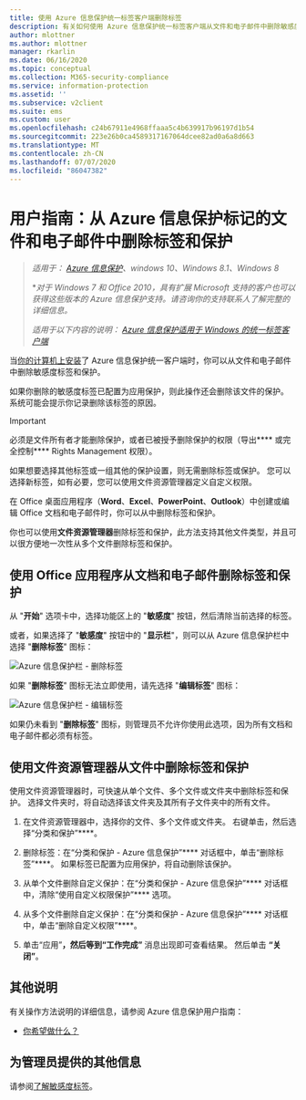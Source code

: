 ```yaml
---
title: 使用 Azure 信息保护统一标签客户端删除标签
description: 有关如何使用 Azure 信息保护统一标签客户端从文件和电子邮件中删除敏感度标签和保护的说明。
author: mlottner
ms.author: mlottner
manager: rkarlin
ms.date: 06/16/2020
ms.topic: conceptual
ms.collection: M365-security-compliance
ms.service: information-protection
ms.assetid: ''
ms.subservice: v2client
ms.suite: ems
ms.custom: user
ms.openlocfilehash: c24b67911e4968ffaaa5c4b639917b96197d1b54
ms.sourcegitcommit: 223e26b0ca4589317167064dcee82ad0a6a8d663
ms.translationtype: MT
ms.contentlocale: zh-CN
ms.lasthandoff: 07/07/2020
ms.locfileid: "86047382"
---
```

# <a name="user-guide-remove-labels-and-protection-from-files-and-emails-that-have-been-labeled-by-azure-information-protection"></a>用户指南：从 Azure 信息保护标记的文件和电子邮件中删除标签和保护

>*适用于： [Azure 信息保护](https://azure.microsoft.com/pricing/details/information-protection)、windows 10、Windows 8.1、Windows 8*
>
> **对于 Windows 7 和 Office 2010，具有扩展 Microsoft 支持的客户也可以获得这些版本的 Azure 信息保护支持。请咨询你的支持联系人了解完整的详细信息。*
>
> *适用于以下内容的说明： [Azure 信息保护适用于 Windows 的统一标签客户端](../faqs.md#whats-the-difference-between-the-azure-information-protection-classic-and-unified-labeling-clients)*

当[你的计算机上安装](install-client-app.md)了 Azure 信息保护统一客户端时，你可以从文件和电子邮件中删除敏感度标签和保护。

如果你删除的敏感度标签已配置为应用保护，则此操作还会删除该文件的保护。 系统可能会提示你记录删除该标签的原因。

> [!IMPORTANT]
> 必须是文件所有者才能删除保护，或者已被授予删除保护的权限（导出**** 或完全控制**** Rights Management 权限）。

如果想要选择其他标签或一组其他的保护设置，则无需删除标签或保护。 您可以选择新标签，如有必要，您可以使用文件资源管理器定义自定义权限。 

在 Office 桌面应用程序（**Word**、**Excel**、**PowerPoint**、**Outlook**）中创建或编辑 Office 文档和电子邮件时，你可以从中删除标签和保护。 

你也可以使用**文件资源管理器**删除标签和保护，此方法支持其他文件类型，并且可以很方便地一次性从多个文件删除标签和保护。

## <a name="using-office-apps-to-remove-labels-and-protection-from-documents-and-emails"></a>使用 Office 应用程序从文档和电子邮件删除标签和保护

从 "**开始**" 选项卡中，选择功能区上的 "**敏感度**" 按钮，然后清除当前选择的标签。

或者，如果选择了 "**敏感度**" 按钮中的 "**显示栏**"，则可以从 Azure 信息保护栏中选择 "**删除标签**" 图标：

![Azure 信息保护栏 - 删除标签](../media/v2delete-label.png)

如果 "**删除标签**" 图标无法立即使用，请先选择 "**编辑标签**" 图标：

![Azure 信息保护栏 - 编辑标签](../media/v2edit-label.png)

如果仍未看到 "**删除标签**" 图标，则管理员不允许你使用此选项，因为所有文档和电子邮件都必须有标签。

## <a name="using-file-explorer-to-remove-labels-and-protection-from-files"></a>使用文件资源管理器从文件中删除标签和保护

使用文件资源管理器时，可快速从单个文件、多个文件或文件夹中删除标签和保护。 选择文件夹时，将自动选择该文件夹及其所有子文件夹中的所有文件。 

1. 在文件资源管理器中，选择你的文件、多个文件或文件夹。 右键单击，然后选择“分类和保护”****。

2. 删除标签：在“分类和保护 - Azure 信息保护”**** 对话框中，单击“删除标签”****。 如果标签已配置为应用保护，将自动删除该保护。

3. 从单个文件删除自定义保护：在“分类和保护 - Azure 信息保护”**** 对话框中，清除“使用自定义权限保护”**** 选项。 

4. 从多个文件删除自定义保护：在“分类和保护 - Azure 信息保护”**** 对话框中，单击“删除自定义权限”****。

5. 单击“应用”****，然后等到“工作完成”**** 消息出现即可查看结果。 然后单击 **“关闭”**。


## <a name="other-instructions"></a>其他说明
有关操作方法说明的详细信息，请参阅 Azure 信息保护用户指南：

- [你希望做什么？](client-user-guide.md#what-do-you-want-to-do)

## <a name="additional-information-for-administrators"></a>为管理员提供的其他信息    

请参阅[了解敏感度标签](/microsoft-365/compliance/sensitivity-labels)。


